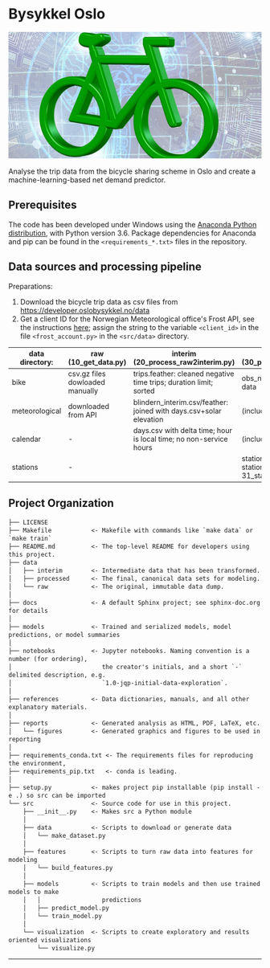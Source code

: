 Bysykkel Oslo
==============================
![Bysykkel Oslo Project Logo](/docs/bike_gh2.jpg)

Analyse the trip data from the bicycle sharing scheme in Oslo and create a
machine-learning-based net demand predictor.


Prerequisites
-------------

The code has been developed under Windows using the
[Anaconda Python distribution](https://www.anaconda.com/download/),
with Python version 3.6. Package dependencies for Anaconda and pip can be found
in the `<requirements_*.txt>` files in the repository.


Data sources and processing pipeline
------------------------------------

Preparations:
1. Download the bicycle trip data as csv files from https://developer.oslobysykkel.no/data
1. Get a client ID for the Norwegian Meteorological office's Frost API, see the instructions
   [here](https://frost.met.no/auth/requestCredentials.html); assign the string to the
   variable `<client_id>` in the file `<frost_account.py>` in the `<src/data>` directory.


data directory:| raw (10_get_data.py)            | interim (20_process_raw2interim.py)                                | processed (30_process_interim2processed.py)
---------------| --------------------------------|--------------------------------------------------------------------|--------------------------------------------
bike           | csv.gz files dowloaded manually | trips.feather: cleaned negative time trips; duration limit; sorted | obs_netflow.csv/feather: net flow data
meteorological | downloaded from API             | blindern_interim.csv/feather: joined with days.csv+solar elevation | (included in the above)
calendar       | -                               | days.csv with delta time; hour is local time; no non-service hours | (included in the above)
stations       | -                               |           | stations.csv: first day/time each station is used (written by 31_station_start2processed)



Project Organization
------------

    ├── LICENSE
    ├── Makefile           <- Makefile with commands like `make data` or `make train`
    ├── README.md          <- The top-level README for developers using this project.
    ├── data
    │   ├── interim        <- Intermediate data that has been transformed.
    │   ├── processed      <- The final, canonical data sets for modeling.
    │   └── raw            <- The original, immutable data dump.
    │
    ├── docs               <- A default Sphinx project; see sphinx-doc.org for details
    │
    ├── models             <- Trained and serialized models, model predictions, or model summaries
    │
    ├── notebooks          <- Jupyter notebooks. Naming convention is a number (for ordering),
    │                         the creator's initials, and a short `-` delimited description, e.g.
    │                         `1.0-jqp-initial-data-exploration`.
    │
    ├── references         <- Data dictionaries, manuals, and all other explanatory materials.
    │
    ├── reports            <- Generated analysis as HTML, PDF, LaTeX, etc.
    │   └── figures        <- Generated graphics and figures to be used in reporting
    │
    ├── requirements_conda.txt <- The requirements files for reproducing the environment,
    ├── requirements_pip.txt   <- conda is leading.
    │
    ├── setup.py           <- makes project pip installable (pip install -e .) so src can be imported
    └── src                <- Source code for use in this project.
        ├── __init__.py    <- Makes src a Python module
        │
        ├── data           <- Scripts to download or generate data
        │   └── make_dataset.py
        │
        ├── features       <- Scripts to turn raw data into features for modeling
        │   └── build_features.py
        │
        ├── models         <- Scripts to train models and then use trained models to make
        │   │                 predictions
        │   ├── predict_model.py
        │   └── train_model.py
        │
        └── visualization  <- Scripts to create exploratory and results oriented visualizations
            └── visualize.py


--------
<!--
<p><small>Project based on the <a target="_blank" href="https://drivendata.github.io/cookiecutter-data-science/">cookiecutter data science project template</a>. #cookiecutterdatascience</small></p>
-->